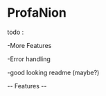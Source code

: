 # ProfaNion

todo :

-More Features

-Error handling

-good looking readme (maybe?)


-- Features --


